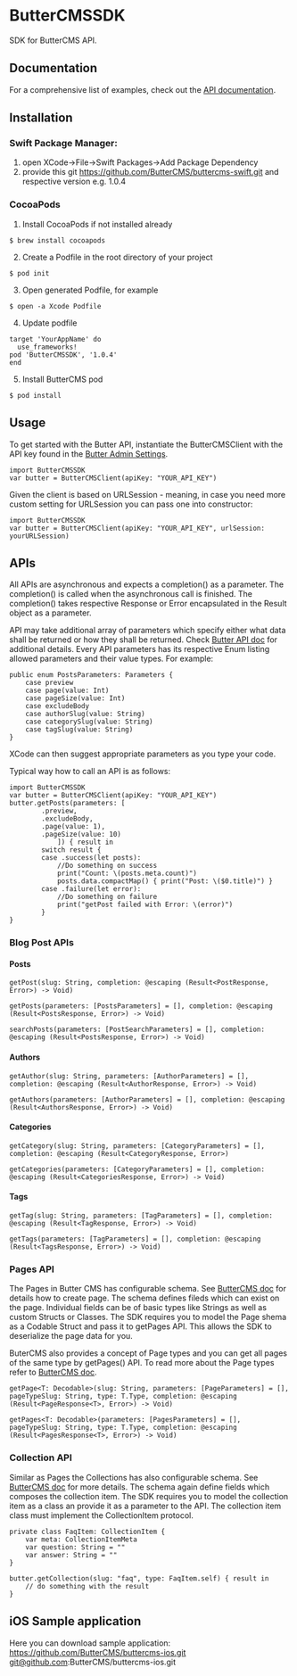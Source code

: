 # ButterCMSSDK
SDK for ButterCMS API.

## Documentation

For a comprehensive list of examples, check out the [API documentation](https://buttercms.com/docs/api/).

## Installation

### Swift Package Manager: 
1) open XCode->File->Swift Packages->Add Package Dependency
2) provide this git https://github.com/ButterCMS/buttercms-swift.git and respective version e.g. 1.0.4
    
### CocoaPods
1) Install CocoaPods if not installed already
```
$ brew install cocoapods
``` 

2) Create a Podfile in the root directory of your project
```
$ pod init
```
3) Open generated Podfile, for example
```
$ open -a Xcode Podfile
```
4) Update podfile
```
target 'YourAppName' do
  use_frameworks!
pod 'ButterCMSSDK', '1.0.4'
end
```
5) Install ButterCMS pod
```
$ pod install
```

## Usage
To get started with the Butter API, instantiate the ButterCMSClient with the API key found in the [Butter Admin Settings](https://buttercms.com/settings/). 
 
```
import ButterCMSSDK
var butter = ButterCMSClient(apiKey: "YOUR_API_KEY")
```

Given the client is based on URLSession - meaning, in case you need more custom setting for URLSession you can pass one into constructor:

```
import ButterCMSSDK
var butter = ButterCMSClient(apiKey: "YOUR_API_KEY", urlSession: yourURLSession)
```

## APIs

All APIs are asynchronous and expects a completion() as a parameter. The completion() is called when the asynchronous call is finished. The completion() takes respective Response or Error encapsulated in the Result object as a parameter.

API may take additional array of parameters which specify either what data shall be returned or how they shall be returned. Check [Butter API doc](https://buttercms.com/docs/api/) for additional details. Every API parameters has its respective Enum listing allowed parameters and their value types. For example: 

```
public enum PostsParameters: Parameters {
    case preview
    case page(value: Int)
    case pageSize(value: Int)
    case excludeBody
    case authorSlug(value: String)
    case categorySlug(value: String)
    case tagSlug(value: String)
}
```
XCode can then suggest appropriate parameters as you type your code.

Typical way how to call an API is as follows:
```
import ButterCMSSDK
var butter = ButterCMSClient(apiKey: "YOUR_API_KEY")
butter.getPosts(parameters: [
        .preview,
        .excludeBody,
        .page(value: 1),
        .pageSize(value: 10)
            ]) { result in
        switch result {
        case .success(let posts):
            //Do something on success
            print("Count: \(posts.meta.count)")
            posts.data.compactMap() { print("Post: \($0.title)") }
        case .failure(let error):
            //Do something on failure
            print("getPost failed with Error: \(error)")
        }
}
```

### Blog Post APIs
#### Posts
```
getPost(slug: String, completion: @escaping (Result<PostResponse, Error>) -> Void)
```
```
getPosts(parameters: [PostsParameters] = [], completion: @escaping (Result<PostsResponse, Error>) -> Void)
```
```
searchPosts(parameters: [PostSearchParameters] = [], completion: @escaping (Result<PostsResponse, Error>) -> Void)
```
#### Authors
```
getAuthor(slug: String, parameters: [AuthorParameters] = [], completion: @escaping (Result<AuthorResponse, Error>) -> Void)
```
```
getAuthors(parameters: [AuthorParameters] = [], completion: @escaping (Result<AuthorsResponse, Error>) -> Void)
```

#### Categories
```
getCategory(slug: String, parameters: [CategoryParameters] = [], completion: @escaping (Result<CategoryResponse, Error>)
```
```
getCategories(parameters: [CategoryParameters] = [], completion: @escaping (Result<CategoriesResponse, Error>) -> Void)
```

#### Tags
```
getTag(slug: String, parameters: [TagParameters] = [], completion: @escaping (Result<TagResponse, Error>) -> Void)
```
```
getTags(parameters: [TagParameters] = [], completion: @escaping (Result<TagsResponse, Error>) -> Void)
```

### Pages API
The Pages in Butter CMS has configurable schema. See [ButterCMS doc](https://buttercms.com/kb/creating-editing-and-deleting-pages-and-page-types#creatingapage) for details how to create page. The schema defines fileds which can exist on the page. Individual fields can be of basic types like Strings as well as custom Structs or Classes. The SDK requires you to model the Page shema as a Codable Struct and pass it to getPages API. This allows the SDK to deserialize the page data for you. 

ButerCMS also provides a concept of Page types and you can get all pages of the same type by getPages() API. To read more about the Page types refer to [ButterCMS doc](https://buttercms.com/kb/creating-editing-and-deleting-pages-and-page-types#creatingapagetype). 
```
getPage<T: Decodable>(slug: String, parameters: [PageParameters] = [], pageTypeSlug: String, type: T.Type, completion: @escaping (Result<PageResponse<T>, Error>) -> Void)
```
```
getPages<T: Decodable>(parameters: [PagesParameters] = [], pageTypeSlug: String, type: T.Type, completion: @escaping (Result<PagesResponse<T>, Error>) -> Void)
```

### Collection API
Similar as Pages the Collections has also configurable schema. See [ButterCMS doc](https://buttercms.com/kb/creating-editing-and-deleting-collections#creatingacollection) for  more details. The schema again define fields which composes the collection item. The SDK requires you to model the collection item as a class an provide it as a parameter to the API.  The collection item class must implement the CollectionItem protocol.  

```
private class FaqItem: CollectionItem {
    var meta: CollectionItemMeta
    var question: String = ""
    var answer: String = ""
}

butter.getCollection(slug: "faq", type: FaqItem.self) { result in
    // do something with the result
}
```

## iOS Sample application
 Here you can download sample application:
 https://github.com/ButterCMS/buttercms-ios.git 
 git@github.com:ButterCMS/buttercms-ios.git
 

